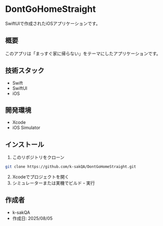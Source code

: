 # DontGoHomeStraight

SwiftUIで作成されたiOSアプリケーションです。

## 概要

このアプリは「まっすぐ家に帰らない」をテーマにしたアプリケーションです。

## 技術スタック

- Swift
- SwiftUI
- iOS

## 開発環境

- Xcode
- iOS Simulator

## インストール

1. このリポジトリをクローン
```bash
git clone https://github.com/k-sakQA/DontGoHomeStraight.git
```

2. Xcodeでプロジェクトを開く
3. シミュレーターまたは実機でビルド・実行

## 作成者

- k-sakQA
- 作成日: 2025/08/05
